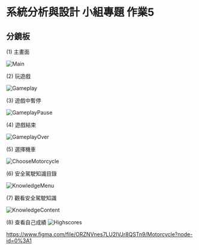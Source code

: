 # 系統分析與設計 小組專題 作業5

## 分鏡板

(1) 主畫面

![Main](C_Main.png)

(2) 玩遊戲

![Gameplay](C_Gameplay.png)

(3) 遊戲中暫停

![GameplayPause](C_GameplayPause.png)

(4) 遊戲結束

![GameplayOver](C_GameplayOver.png)

(5) 選擇機車

![ChooseMotorcycle](C_ChooseMotorcycle.png)

(6) 安全駕駛知識目錄

![KnowledgeMenu](C_KnowledgeMenu.png)

(7) 觀看安全駕駛知識

![KnowledgeContent](C_KnowledgeContent.png)

(8) 查看自己成績
![Highscores](C_Highscores.png)

https://www.figma.com/file/ORZNVnes7LU2IVJr8QSTn9/Motorcycle?node-id=0%3A1
